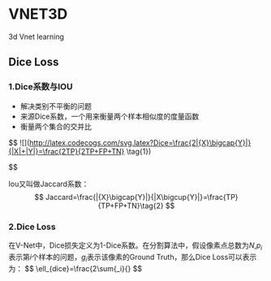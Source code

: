 # VNET3D
3d Vnet learning



## Dice Loss

### 1.Dice系数与IOU

- 解决类别不平衡的问题
- 来源Dice系数，一个用来衡量两个样本相似度的度量函数
- 衡量两个集合的交并比



$$
![](http://latex.codecogs.com/svg.latex?Dice=\frac{2|{X}\bigcap{Y}|}{|X|+|Y|}=\frac{2TP}{2TP+FP+TN} \tag{1})

$$

Iou又叫做Jaccard系数：
$$
Jaccard=\frac{|{X}\bigcap{Y}|}{|X\bigcup{Y}|}=\frac{TP}{TP+FP+TN}\tag{2}
$$

### 2.Dice Loss

在V-Net中，Dice损失定义为1-Dice系数。在分割算法中，假设像素点总数为$N$,$p_i$表示第$i$个样本的问题，$g_i$表示该像素的Ground Truth，那么Dice Loss可以表示为：
$$
\ell_{dice}=\frac{2\sum{_i}{}
$$

